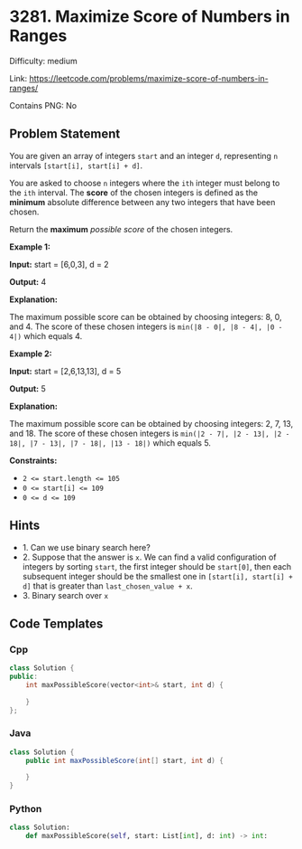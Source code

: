 # 3281. Maximize Score of Numbers in Ranges

Difficulty: medium

Link: https://leetcode.com/problems/maximize-score-of-numbers-in-ranges/

Contains PNG: No

## Problem Statement

You are given an array of integers `start` and an integer `d`, representing `n` intervals `[start[i], start[i] + d]`.

You are asked to choose `n` integers where the `ith` integer must belong to the `ith` interval. The **score** of the chosen integers is defined as the **minimum** absolute difference between any two integers that have been chosen.

Return the **maximum** *possible score* of the chosen integers.

**Example 1:**

**Input:** start \= \[6,0,3], d \= 2

**Output:** 4

**Explanation:**

The maximum possible score can be obtained by choosing integers: 8, 0, and 4\. The score of these chosen integers is `min(|8 - 0|, |8 - 4|, |0 - 4|)` which equals 4\.

**Example 2:**

**Input:** start \= \[2,6,13,13], d \= 5

**Output:** 5

**Explanation:**

The maximum possible score can be obtained by choosing integers: 2, 7, 13, and 18\. The score of these chosen integers is `min(|2 - 7|, |2 - 13|, |2 - 18|, |7 - 13|, |7 - 18|, |13 - 18|)` which equals 5\.

**Constraints:**

* `2 <= start.length <= 105`
* `0 <= start[i] <= 109`
* `0 <= d <= 109`

## Hints

- 1\. Can we use binary search here?
- 2\. Suppose that the answer is `x`. We can find a valid configuration of integers by sorting `start`, the first integer should be `start[0]`, then each subsequent integer should be the smallest one in `[start[i], start[i] + d]` that is greater than `last_chosen_value + x`.
- 3\. Binary search over `x`

## Code Templates

### Cpp
```cpp
class Solution {
public:
    int maxPossibleScore(vector<int>& start, int d) {
        
    }
};
```

### Java
```java
class Solution {
    public int maxPossibleScore(int[] start, int d) {
        
    }
}
```

### Python
```python
class Solution:
    def maxPossibleScore(self, start: List[int], d: int) -> int:
        
```

